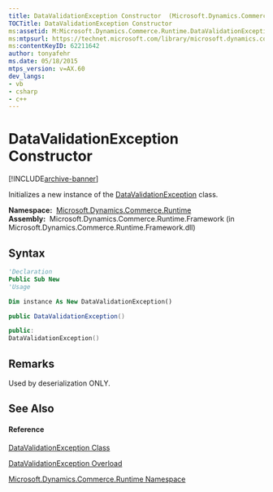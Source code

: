 ```yaml
---
title: DataValidationException Constructor  (Microsoft.Dynamics.Commerce.Runtime)
TOCTitle: DataValidationException Constructor
ms:assetid: M:Microsoft.Dynamics.Commerce.Runtime.DataValidationException.#ctor
ms:mtpsurl: https://technet.microsoft.com/library/microsoft.dynamics.commerce.runtime.datavalidationexception.datavalidationexception(v=AX.60)
ms:contentKeyID: 62211642
author: tonyafehr
ms.date: 05/18/2015
mtps_version: v=AX.60
dev_langs:
- vb
- csharp
- c++
---
```


# DataValidationException Constructor


[!INCLUDE[archive-banner](includes/archive-banner.md)]

Initializes a new instance of the [DataValidationException](datavalidationexception-class-microsoft-dynamics-commerce-runtime.md) class.

**Namespace:**  [Microsoft.Dynamics.Commerce.Runtime](microsoft-dynamics-commerce-runtime-namespace.md)  
**Assembly:**  Microsoft.Dynamics.Commerce.Runtime.Framework (in Microsoft.Dynamics.Commerce.Runtime.Framework.dll)

## Syntax

``` vb
'Declaration
Public Sub New
'Usage

Dim instance As New DataValidationException()
```

``` csharp
public DataValidationException()
```

``` c++
public:
DataValidationException()
```

## Remarks

Used by deserialization ONLY.

## See Also

#### Reference

[DataValidationException Class](datavalidationexception-class-microsoft-dynamics-commerce-runtime.md)

[DataValidationException Overload](datavalidationexception-constructor-microsoft-dynamics-commerce-runtime.md)

[Microsoft.Dynamics.Commerce.Runtime Namespace](microsoft-dynamics-commerce-runtime-namespace.md)


